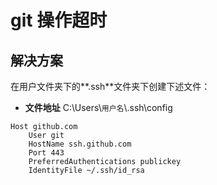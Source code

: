 # git 操作超时

## 解决方案

在用户文件夹下的**.ssh**文件夹下创建下述文件：

- **文件地址** C:\Users\\`用户名`\\.ssh\config

```config
Host github.com
    User git
    HostName ssh.github.com
    Port 443
    PreferredAuthentications publickey
    IdentityFile ~/.ssh/id_rsa
```
